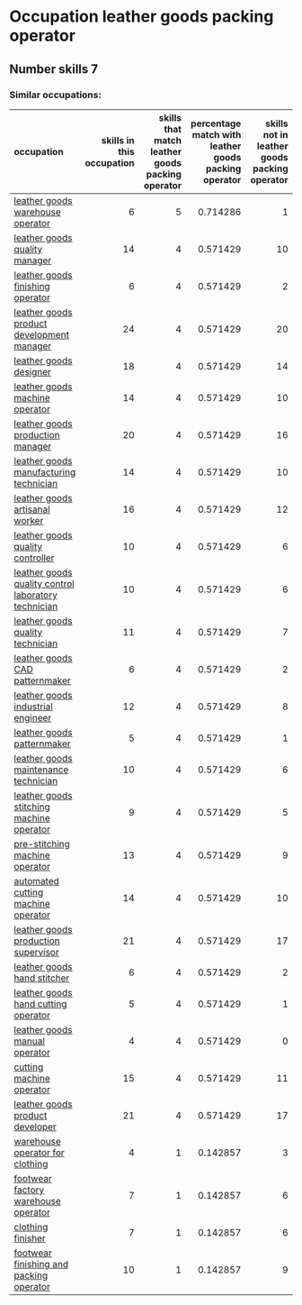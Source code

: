 # Occupation leather goods packing operator
## Number skills 7
### Similar occupations:
| occupation                                                                                                    |   skills in this occupation |   skills that match leather goods packing operator |   percentage match with leather goods packing operator |   skills not in leather goods packing operator |
|:--------------------------------------------------------------------------------------------------------------|----------------------------:|---------------------------------------------------:|-------------------------------------------------------:|-----------------------------------------------:|
| [leather goods warehouse operator](leather_goods_warehouse_operator.md)                                       |                           6 |                                                  5 |                                               0.714286 |                                              1 |
| [leather goods quality manager](leather_goods_quality_manager.md)                                             |                          14 |                                                  4 |                                               0.571429 |                                             10 |
| [leather goods finishing operator](leather_goods_finishing_operator.md)                                       |                           6 |                                                  4 |                                               0.571429 |                                              2 |
| [leather goods product development manager](leather_goods_product_development_manager.md)                     |                          24 |                                                  4 |                                               0.571429 |                                             20 |
| [leather goods designer](leather_goods_designer.md)                                                           |                          18 |                                                  4 |                                               0.571429 |                                             14 |
| [leather goods machine operator](leather_goods_machine_operator.md)                                           |                          14 |                                                  4 |                                               0.571429 |                                             10 |
| [leather goods production manager](leather_goods_production_manager.md)                                       |                          20 |                                                  4 |                                               0.571429 |                                             16 |
| [leather goods manufacturing technician](leather_goods_manufacturing_technician.md)                           |                          14 |                                                  4 |                                               0.571429 |                                             10 |
| [leather goods artisanal worker](leather_goods_artisanal_worker.md)                                           |                          16 |                                                  4 |                                               0.571429 |                                             12 |
| [leather goods quality controller](leather_goods_quality_controller.md)                                       |                          10 |                                                  4 |                                               0.571429 |                                              6 |
| [leather goods quality control laboratory technician](leather_goods_quality_control_laboratory_technician.md) |                          10 |                                                  4 |                                               0.571429 |                                              6 |
| [leather goods quality technician](leather_goods_quality_technician.md)                                       |                          11 |                                                  4 |                                               0.571429 |                                              7 |
| [leather goods CAD patternmaker](leather_goods_CAD_patternmaker.md)                                           |                           6 |                                                  4 |                                               0.571429 |                                              2 |
| [leather goods industrial engineer](leather_goods_industrial_engineer.md)                                     |                          12 |                                                  4 |                                               0.571429 |                                              8 |
| [leather goods patternmaker](leather_goods_patternmaker.md)                                                   |                           5 |                                                  4 |                                               0.571429 |                                              1 |
| [leather goods maintenance technician](leather_goods_maintenance_technician.md)                               |                          10 |                                                  4 |                                               0.571429 |                                              6 |
| [leather goods stitching machine operator](leather_goods_stitching_machine_operator.md)                       |                           9 |                                                  4 |                                               0.571429 |                                              5 |
| [pre-stitching machine operator](pre-stitching_machine_operator.md)                                           |                          13 |                                                  4 |                                               0.571429 |                                              9 |
| [automated cutting machine operator](automated_cutting_machine_operator.md)                                   |                          14 |                                                  4 |                                               0.571429 |                                             10 |
| [leather goods production supervisor](leather_goods_production_supervisor.md)                                 |                          21 |                                                  4 |                                               0.571429 |                                             17 |
| [leather goods hand stitcher](leather_goods_hand_stitcher.md)                                                 |                           6 |                                                  4 |                                               0.571429 |                                              2 |
| [leather goods hand cutting operator](leather_goods_hand_cutting_operator.md)                                 |                           5 |                                                  4 |                                               0.571429 |                                              1 |
| [leather goods manual operator](leather_goods_manual_operator.md)                                             |                           4 |                                                  4 |                                               0.571429 |                                              0 |
| [cutting machine operator](cutting_machine_operator.md)                                                       |                          15 |                                                  4 |                                               0.571429 |                                             11 |
| [leather goods product developer](leather_goods_product_developer.md)                                         |                          21 |                                                  4 |                                               0.571429 |                                             17 |
| [warehouse operator for clothing](warehouse_operator_for_clothing.md)                                         |                           4 |                                                  1 |                                               0.142857 |                                              3 |
| [footwear factory warehouse operator](footwear_factory_warehouse_operator.md)                                 |                           7 |                                                  1 |                                               0.142857 |                                              6 |
| [clothing finisher](clothing_finisher.md)                                                                     |                           7 |                                                  1 |                                               0.142857 |                                              6 |
| [footwear finishing and packing operator](footwear_finishing_and_packing_operator.md)                         |                          10 |                                                  1 |                                               0.142857 |                                              9 |
